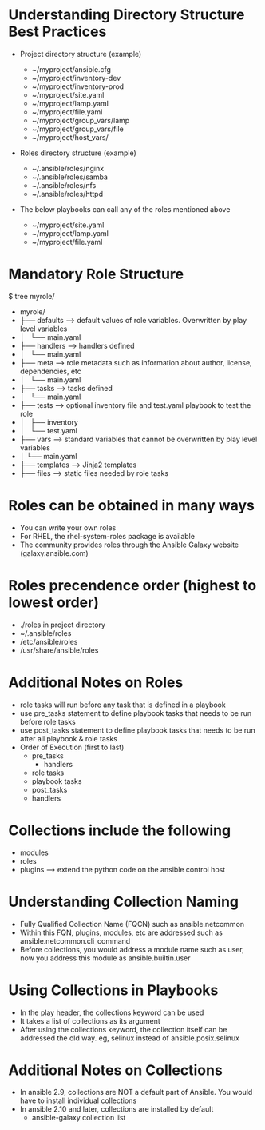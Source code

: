 # Understanding Directory Structure Best Practices
-  Project directory structure (example)
   - ~/myproject/ansible.cfg
   - ~/myproject/inventory-dev
   - ~/myproject/inventory-prod
   - ~/myproject/site.yaml
   - ~/myproject/lamp.yaml
   - ~/myproject/file.yaml
   - ~/myproject/group_vars/lamp
   - ~/myproject/group_vars/file
   - ~/myproject/host_vars/<host>

-  Roles directory structure (example)
   - ~/.ansible/roles/nginx
   - ~/.ansible/roles/samba
   - ~/.ansible/roles/nfs
   - ~/.ansible/roles/httpd

-  The below playbooks can call any of the roles mentioned above
   - ~/myproject/site.yaml
   - ~/myproject/lamp.yaml
   - ~/myproject/file.yaml

# Mandatory Role Structure
$ tree myrole/
- myrole/
- ├── defaults --> default values of role variables. Overwritten by play level variables
- │   └── main.yaml
- ├── handlers --> handlers defined
- │   └── main.yaml
- ├── meta --> role metadata such as information about author, license, dependencies, etc
- │   └── main.yaml
- ├── tasks --> tasks defined
- │   └── main.yaml
- ├── tests --> optional inventory file and test.yaml playbook to test the role
- │   ├── inventory
- │   └── test.yaml
- ├── vars --> standard variables that cannot be overwritten by play level variables
- │   └── main.yaml
- ├── templates --> Jinja2 templates
- ├── files --> static files needed by role tasks

# Roles can be obtained in many ways
- You can write your own roles
- For RHEL, the rhel-system-roles package is available
- The community provides roles through the Ansible Galaxy website (galaxy.ansible.com)

# Roles precendence order (highest to lowest order)
- ./roles in project directory
- ~/.ansible/roles 
- /etc/ansible/roles
- /usr/share/ansible/roles

# Additional Notes on Roles
- role tasks will run before any task that is defined in a playbook
- use pre_tasks statement to define playbook tasks that needs to be run before role tasks
- use post_tasks statement to define playbook tasks that needs to be run after all playbook & role tasks
- Order of Execution (first to last)
  - pre_tasks
    - handlers
  - role tasks
  - playbook tasks
  - post_tasks
  - handlers

# Collections include the following
- modules
- roles
- plugins --> extend the python code on the ansible control host

# Understanding Collection Naming
- Fully Qualified Collection Name (FQCN) such as ansible.netcommon
- Within this FQN, plugins, modules, etc are addressed such as ansible.netcommon.cli_command
- Before collections, you would address a module name such as user, now you address this module as ansible.builtin.user

# Using Collections in Playbooks
- In the play header, the collections keyword can be used
- It takes a list of collections as its argument
- After using the collections keyword, the collection itself can be addressed the old way. eg, selinux instead of ansible.posix.selinux

# Additional Notes on Collections
- In ansible 2.9, collections are NOT a default part of Ansible. You would have to install individual collections
- In ansible 2.10 and later, collections are installed by default
  - ansible-galaxy collection list





